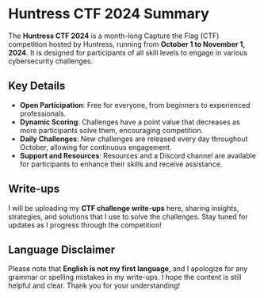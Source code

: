# Huntress CTF 2024 Summary

The **Huntress CTF 2024** is a month-long Capture the Flag (CTF) competition hosted by Huntress, running from **October 1 to November 1, 2024**. It is designed for participants of all skill levels to engage in various cybersecurity challenges.

## Key Details

- **Open Participation**: Free for everyone, from beginners to experienced professionals.
- **Dynamic Scoring**: Challenges have a point value that decreases as more participants solve them, encouraging competition.
- **Daily Challenges**: New challenges are released every day throughout October, allowing for continuous engagement.
- **Support and Resources**: Resources and a Discord channel are available for participants to enhance their skills and receive assistance.

## Write-ups

I will be uploading my **CTF challenge write-ups** here, sharing insights, strategies, and solutions that I use to solve the challenges. Stay tuned for updates as I progress through the competition!

## Language Disclaimer

Please note that **English is not my first language**, and I apologize for any grammar or spelling mistakes in my write-ups. I hope the content is still helpful and clear. Thank you for your understanding!

